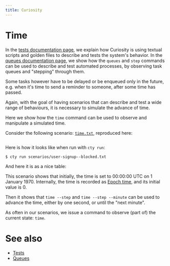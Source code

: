 ```yaml
---
title: Curiosity
---
```


# Time

In the [tests documentation page](/documentation/tests), we explain how
Curiosity is using textual scripts and golden files to describe and tests the
system's behavior. In the [queues documentation page](/documentation/queues),
we show how the `queues` and `step` commands can be used to describe and test
automated processes, by observing task queues and "stepping" through them.

Some tasks however have to be delayed or be enqueued only in the future, e.g.
when it's time to send a reminder to someone, after some time has passed.

Again, with the goal of having scenarios that can describe and test a wide
range of behaviours, it is necessary to simulate the advance of time.

Here we show how the `time` command can be used to observe and manipulate a
simulated time.

Consider the following scenario:
[`time.txt`](https://github.com/hypered/curiosity/blob/main/scenarios/time.txt),
reproduced here:

<pre><code><!--# include virtual="/scenarios/time.txt" --></code></pre>

Here is how it looks like when run with `cty run`:

<pre><code>$ cty run scenarios/user-signup--blocked.txt
<!--# include virtual="/scenarios/time.golden" --></code></pre>

And here it is as a nice table:

<!--# include virtual="/partials/scenarios/time" -->

This scenario shows that initially, the time is set to 00:00:00 UTC on 1
January 1970. Internally, the time is recorded as [Epoch
time](https://en.wikipedia.org/wiki/Unix_time), and its initial value is 0.

Then it shows that `time --step` and `time --step --minute` can be used to
advance the time, either by one second, or until the "next minute".

As often in our scenarios, we issue a command to observe (part of) the current
state: `time`.

# See also

- [Tests](/documentation/tests)
- [Queues](/documentation/queues)
